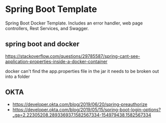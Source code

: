# Spring Boot Template

Spring Boot Docker Template. Includes an error handler, web page controllers, 
Rest Services, and Swagger.


## spring boot and docker
https://stackoverflow.com/questions/29785587/spring-cant-see-application-properties-inside-a-docker-container

docker can't find the app.properties file in the jar it needs to be broken out into a folder


## OKTA

* <https://developer.okta.com/blog/2019/06/20/spring-preauthorize>
* <https://developer.okta.com/blog/2019/05/15/spring-boot-login-options?_ga=2.22305208.289336937.1582567334-154979438.1582567334>